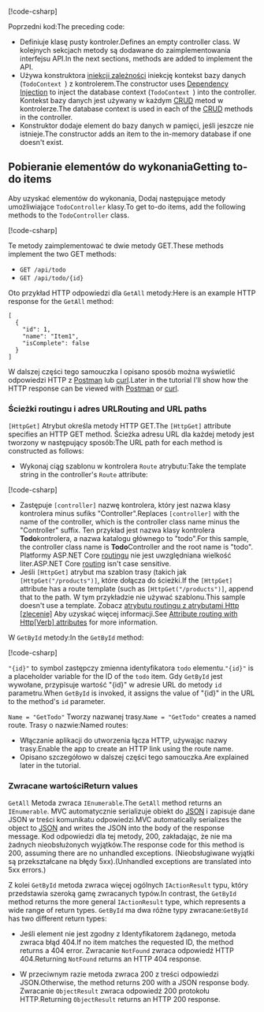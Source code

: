 [!code-csharp[](../../tutorials/first-web-api/sample/TodoApi/Controllers/TodoController2.cs?name=snippet_todo1)]

<span data-ttu-id="b2663-101">Poprzedni kod:</span><span class="sxs-lookup"><span data-stu-id="b2663-101">The preceding code:</span></span>

* <span data-ttu-id="b2663-102">Definiuje klasę pusty kontroler.</span><span class="sxs-lookup"><span data-stu-id="b2663-102">Defines an empty controller class.</span></span> <span data-ttu-id="b2663-103">W kolejnych sekcjach metody są dodawane do zaimplementowania interfejsu API.</span><span class="sxs-lookup"><span data-stu-id="b2663-103">In the next sections, methods are added to implement the API.</span></span>
* <span data-ttu-id="b2663-104">Używa konstruktora [iniekcji zależności](xref:fundamentals/dependency-injection) iniekcję kontekst bazy danych (`TodoContext `) z kontrolerem.</span><span class="sxs-lookup"><span data-stu-id="b2663-104">The constructor uses [Dependency Injection](xref:fundamentals/dependency-injection) to inject the database context (`TodoContext `) into the controller.</span></span> <span data-ttu-id="b2663-105">Kontekst bazy danych jest używany w każdym [CRUD](https://wikipedia.org/wiki/Create,_read,_update_and_delete) metod w kontrolerze.</span><span class="sxs-lookup"><span data-stu-id="b2663-105">The database context is used in each of the [CRUD](https://wikipedia.org/wiki/Create,_read,_update_and_delete) methods in the controller.</span></span>
* <span data-ttu-id="b2663-106">Konstruktor dodaje element do bazy danych w pamięci, jeśli jeszcze nie istnieje.</span><span class="sxs-lookup"><span data-stu-id="b2663-106">The constructor adds an item to the in-memory database if one doesn't exist.</span></span>

## <a name="getting-to-do-items"></a><span data-ttu-id="b2663-107">Pobieranie elementów do wykonania</span><span class="sxs-lookup"><span data-stu-id="b2663-107">Getting to-do items</span></span>

<span data-ttu-id="b2663-108">Aby uzyskać elementów do wykonania, Dodaj następujące metody umożliwiające `TodoController` klasy.</span><span class="sxs-lookup"><span data-stu-id="b2663-108">To get to-do items, add the following methods to the `TodoController` class.</span></span>

[!code-csharp[](../../tutorials/first-web-api/sample/TodoApi/Controllers/TodoController.cs?name=snippet_GetAll)]

<span data-ttu-id="b2663-109">Te metody zaimplementować te dwie metody GET.</span><span class="sxs-lookup"><span data-stu-id="b2663-109">These methods implement the two GET methods:</span></span>

* `GET /api/todo`
* `GET /api/todo/{id}`

<span data-ttu-id="b2663-110">Oto przykład HTTP odpowiedzi dla `GetAll` metody:</span><span class="sxs-lookup"><span data-stu-id="b2663-110">Here is an example HTTP response for the `GetAll` method:</span></span>

```
[
  {
    "id": 1,
    "name": "Item1",
    "isComplete": false
  }
]
   ```

<span data-ttu-id="b2663-111">W dalszej części tego samouczka I opisano sposób można wyświetlić odpowiedzi HTTP z [Postman](https://www.getpostman.com/) lub [curl](https://developer.apple.com/legacy/library/documentation/Darwin/Reference/ManPages/man1/curl.1.html).</span><span class="sxs-lookup"><span data-stu-id="b2663-111">Later in the tutorial I'll show how the HTTP response can be viewed with [Postman](https://www.getpostman.com/) or [curl](https://developer.apple.com/legacy/library/documentation/Darwin/Reference/ManPages/man1/curl.1.html).</span></span>

### <a name="routing-and-url-paths"></a><span data-ttu-id="b2663-112">Ścieżki routingu i adres URL</span><span class="sxs-lookup"><span data-stu-id="b2663-112">Routing and URL paths</span></span>

<span data-ttu-id="b2663-113">`[HttpGet]` Atrybut określa metody HTTP GET.</span><span class="sxs-lookup"><span data-stu-id="b2663-113">The `[HttpGet]` attribute specifies an HTTP GET method.</span></span> <span data-ttu-id="b2663-114">Ścieżka adresu URL dla każdej metody jest tworzony w następujący sposób:</span><span class="sxs-lookup"><span data-stu-id="b2663-114">The URL path for each method is constructed as follows:</span></span>

* <span data-ttu-id="b2663-115">Wykonaj ciąg szablonu w kontrolera `Route` atrybutu:</span><span class="sxs-lookup"><span data-stu-id="b2663-115">Take the template string in the controller's `Route` attribute:</span></span>

[!code-csharp[](../../tutorials/first-web-api/sample/TodoApi/Controllers/TodoController.cs?name=TodoController&highlight=3)]

* <span data-ttu-id="b2663-116">Zastępuje `[controller]` nazwę kontrolera, który jest nazwa klasy kontrolera minus sufiks "Controller".</span><span class="sxs-lookup"><span data-stu-id="b2663-116">Replaces `[controller]` with the name of the controller, which is the controller class name minus the "Controller" suffix.</span></span> <span data-ttu-id="b2663-117">Ten przykład jest nazwa klasy kontrolera **Todo**kontrolera, a nazwa katalogu głównego to "todo".</span><span class="sxs-lookup"><span data-stu-id="b2663-117">For this sample, the controller class name is **Todo**Controller and the root name is "todo".</span></span> <span data-ttu-id="b2663-118">Platformy ASP.NET Core [routingu](xref:mvc/controllers/routing) nie jest uwzględniana wielkość liter.</span><span class="sxs-lookup"><span data-stu-id="b2663-118">ASP.NET Core [routing](xref:mvc/controllers/routing) isn't case sensitive.</span></span>
* <span data-ttu-id="b2663-119">Jeśli `[HttpGet]` atrybut ma szablon trasy (takich jak `[HttpGet("/products")]`, które dołącza do ścieżki.</span><span class="sxs-lookup"><span data-stu-id="b2663-119">If the `[HttpGet]` attribute has a route template (such as `[HttpGet("/products")]`, append that to the path.</span></span> <span data-ttu-id="b2663-120">W tym przykładzie nie używać szablonu.</span><span class="sxs-lookup"><span data-stu-id="b2663-120">This sample doesn't use a template.</span></span> <span data-ttu-id="b2663-121">Zobacz [atrybutu routingu z atrybutami Http [zlecenie]](xref:mvc/controllers/routing#attribute-routing-with-httpverb-attributes) Aby uzyskać więcej informacji.</span><span class="sxs-lookup"><span data-stu-id="b2663-121">See [Attribute routing with Http[Verb] attributes](xref:mvc/controllers/routing#attribute-routing-with-httpverb-attributes) for more information.</span></span>

<span data-ttu-id="b2663-122">W `GetById` metody:</span><span class="sxs-lookup"><span data-stu-id="b2663-122">In the `GetById` method:</span></span>

[!code-csharp[](../../tutorials/first-web-api/sample/TodoApi/Controllers/TodoController.cs?name=snippet_GetByID&highlight=1-2)]

<span data-ttu-id="b2663-123">`"{id}"` to symbol zastępczy zmienna identyfikatora `todo` elementu.</span><span class="sxs-lookup"><span data-stu-id="b2663-123">`"{id}"` is a placeholder variable for the ID of the `todo` item.</span></span> <span data-ttu-id="b2663-124">Gdy `GetById` jest wywołane, przypisuje wartość "{id}" w adresie URL do metody `id` parametru.</span><span class="sxs-lookup"><span data-stu-id="b2663-124">When `GetById` is invoked, it assigns the value of "{id}" in the URL to the method's `id` parameter.</span></span>

<span data-ttu-id="b2663-125">`Name = "GetTodo"` Tworzy nazwanej trasy.</span><span class="sxs-lookup"><span data-stu-id="b2663-125">`Name = "GetTodo"` creates a named route.</span></span> <span data-ttu-id="b2663-126">Trasy o nazwie:</span><span class="sxs-lookup"><span data-stu-id="b2663-126">Named routes:</span></span>

* <span data-ttu-id="b2663-127">Włączanie aplikacji do utworzenia łącza HTTP, używając nazwy trasy.</span><span class="sxs-lookup"><span data-stu-id="b2663-127">Enable the app to create an HTTP link using the route name.</span></span>
* <span data-ttu-id="b2663-128">Opisano szczegółowo w dalszej części tego samouczka.</span><span class="sxs-lookup"><span data-stu-id="b2663-128">Are explained later in the tutorial.</span></span>

### <a name="return-values"></a><span data-ttu-id="b2663-129">Zwracane wartości</span><span class="sxs-lookup"><span data-stu-id="b2663-129">Return values</span></span>

<span data-ttu-id="b2663-130">`GetAll` Metoda zwraca `IEnumerable`.</span><span class="sxs-lookup"><span data-stu-id="b2663-130">The `GetAll` method returns an `IEnumerable`.</span></span> <span data-ttu-id="b2663-131">MVC automatycznie serializuje obiekt do [JSON](http://www.json.org/) i zapisuje dane JSON w treści komunikatu odpowiedzi.</span><span class="sxs-lookup"><span data-stu-id="b2663-131">MVC automatically serializes the object to [JSON](http://www.json.org/) and writes the JSON into the body of the response message.</span></span> <span data-ttu-id="b2663-132">Kod odpowiedzi dla tej metody, 200, zakładając, że nie ma żadnych nieobsłużonych wyjątków.</span><span class="sxs-lookup"><span data-stu-id="b2663-132">The response code for this method is 200, assuming there are no unhandled exceptions.</span></span> <span data-ttu-id="b2663-133">(Nieobsługiwane wyjątki są przekształcane na błędy 5xx).</span><span class="sxs-lookup"><span data-stu-id="b2663-133">(Unhandled exceptions are translated into 5xx errors.)</span></span>

<span data-ttu-id="b2663-134">Z kolei `GetById` metoda zwraca więcej ogólnych `IActionResult` typu, który przedstawia szeroką gamę zwracanych typów.</span><span class="sxs-lookup"><span data-stu-id="b2663-134">In contrast, the `GetById` method returns the more general `IActionResult` type, which represents a wide range of return types.</span></span> <span data-ttu-id="b2663-135">`GetById` ma dwa różne typy zwracane:</span><span class="sxs-lookup"><span data-stu-id="b2663-135">`GetById` has two different return types:</span></span>

* <span data-ttu-id="b2663-136">Jeśli element nie jest zgodny z Identyfikatorem żądanego, metoda zwraca błąd 404.</span><span class="sxs-lookup"><span data-stu-id="b2663-136">If no item matches the requested ID, the method returns a 404 error.</span></span> <span data-ttu-id="b2663-137">Zwracanie `NotFound` zwraca odpowiedź HTTP 404.</span><span class="sxs-lookup"><span data-stu-id="b2663-137">Returning `NotFound` returns an HTTP 404 response.</span></span>

* <span data-ttu-id="b2663-138">W przeciwnym razie metoda zwraca 200 z treści odpowiedzi JSON.</span><span class="sxs-lookup"><span data-stu-id="b2663-138">Otherwise, the method returns 200 with a JSON response body.</span></span> <span data-ttu-id="b2663-139">Zwracanie `ObjectResult` zwraca odpowiedź 200 protokołu HTTP.</span><span class="sxs-lookup"><span data-stu-id="b2663-139">Returning `ObjectResult` returns an HTTP 200 response.</span></span>

